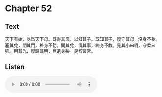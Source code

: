 # Chapter 52

## Text

天下有始，以爲天下母。既得其母，以知其子。既知其子，復守其母，沒身不殆。塞其兌，閉其門，終身不勤。開其兌，濟其事，終身不救。見其小曰明，守柔曰強。用其光，復歸其明，無遺身殃。是爲習常。

## Listen

<audio controls>
  <source src="./generated_audio/daodejing_52.wav" type="audio/wav">
  Your browser does not support the audio element.
</audio>
